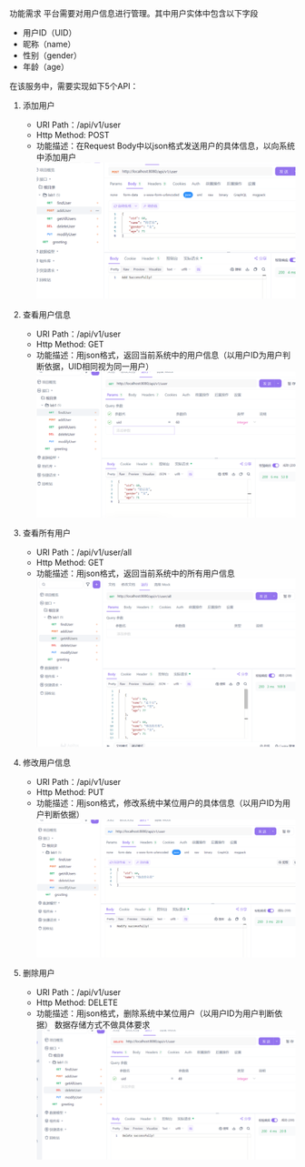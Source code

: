 
功能需求
平台需要对用户信息进行管理。其中用户实体中包含以下字段
- 用户ID（UID）
- 昵称（name）
- 性别（gender）
- 年龄（age）

在该服务中，需要实现如下5个API：
1. 添加用户
   - URI Path：/api/v1/user
   - Http Method: POST
   - 功能描述：在Request Body中以json格式发送用户的具体信息，以向系统中添加用户
     ![img.png](lab1/img.png)

2. 查看用户信息
    - URI Path：/api/v1/user
   - Http Method: GET
   - 功能描述：用json格式，返回当前系统中的用户信息（以用户ID为用户判断依据，UID相同视为同一用户）
     ![img_1.png](lab1/img_1.png)

3. 查看所有用户
    - URI Path：/api/v1/user/all
   - Http Method: GET
   - 功能描述：用json格式，返回当前系统中的所有用户信息
     ![img_2.png](lab1/img_2.png)

4. 修改用户信息
    - URI Path：/api/v1/user
   - Http Method: PUT
   - 功能描述：用json格式，修改系统中某位用户的具体信息（以用户ID为用户判断依据）
     ![img_4.png](lab1/img_4.png)

5. 删除用户
   - URI Path：/api/v1/user
   - Http Method: DELETE
   - 功能描述：用json格式，删除系统中某位用户（以用户ID为用户判断依据）
   数据存储方式不做具体要求
     ![img_3.png](lab1/img_3.png)
     











